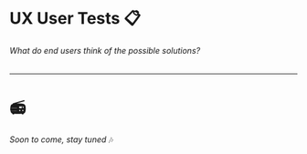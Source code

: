 # UX User Tests 📋
###### What do end users think of the possible solutions?
---
#  📻
_Soon to come, stay tuned_ 🎶